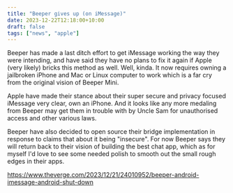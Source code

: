 ```yaml
---
title: "Beeper gives up (on iMessage)"
date: 2023-12-22T12:18:00+10:00
draft: false
tags: ["news", "apple"]
---
```


Beeper has made a last ditch effort to get iMessage working the way they were intending, and have said they have no plans to fix it again if Apple (very likely) bricks this method as well. Well, kinda. It now requires owning a jailbroken iPhone and Mac or Linux computer to work which is a far cry from the original vision of Beeper Mini.

Apple have made their stance about their super secure and privacy focused iMessage very clear, own an iPhone. And it looks like any more medaling from Beeper may get them in trouble with by Uncle Sam for unauthorised access and other various laws. 

Beeper have also decided to open source their bridge implementation in response to claims that about it being "insecure". For now Beeper says they will return back to their vision of building the best chat app, which as for myself I'd love to see some needed polish to smooth out the small rough edges in their apps.

https://www.theverge.com/2023/12/21/24010952/beeper-android-imessage-android-shut-down
